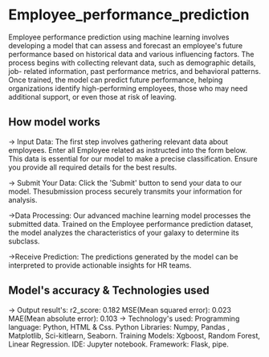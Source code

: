 # Employee_performance_prediction
Employee performance prediction using machine learning involves developing a model that can assess and forecast an employee's future performance based on historical data and various influencing factors. The process begins with collecting relevant data, such as demographic details, job- related information, past performance metrics, and behavioral patterns. Once trained, the model can predict future performance, helping organizations identify high-performing employees, those who may need additional support, or even those at risk of leaving. 

## How model works
-> Input Data:
The first step involves gathering relevant data about employees.
Enter all Employee related as instructed into the form below.
This data is essential for our model to make a precise classification.
Ensure you provide all required details for the best results.

-> Submit Your Data:
Click the 'Submit' button to send your data to our model.
Thesubmission process securely transmits your information for analysis.

->Data Processing:
Our advanced machine learning model processes the submitted data.
Trained on the Employee performance prediction dataset, the model analyzes the characteristics of your galaxy to determine its subclass.

->Receive Prediction:
The predictions generated by the model can be interpreted to provide actionable insights for HR teams.

## Model's accuracy & Technologies used
-> Output result's:
r2_score: 0.182
MSE(Mean squared error): 0.023
MAE(Mean absolute error): 0.103
-> Technology's used:
Programming language: Python, HTML & Css.
Python Libraries: Numpy, Pandas , Matplotlib, Sci-kitlearn, Seaborn.
Training Models: Xgboost, Random Forest, Linear Regression.
IDE: Jupyter notebook.
  Framework: Flask, pipe. 

